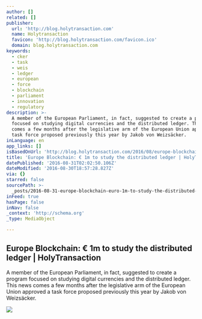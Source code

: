 ```yaml
---
author: []
related: []
publisher:
  url: 'http://blog.holytransaction.com'
  name: Holytransaction
  favicon: 'http://blog.holytransaction.com/favicon.ico'
  domain: blog.holytransaction.com
keywords:
  - cker
  - task
  - weis
  - ledger
  - european
  - force
  - blockchain
  - parliament
  - innovation
  - regulatory
description: >-
  A member of the European Parliament, in fact, suggested to create a program
  focused on studying digital currencies and the distributed ledger. This news
  comes a few months after the legislative arm of the European Union approved a
  task force proposed previously this year by Jakob von Weizsäcker.
inLanguage: en
app_links: []
isBasedOnUrl: 'http://blog.holytransaction.com/2016/08/europe-blockchain-1m-to-study.html'
title: 'Europe Blockchain: € 1m to study the distributed ledger | HolyTransaction'
datePublished: '2016-08-31T02:02:50.106Z'
dateModified: '2016-08-30T18:57:28.827Z'
via: {}
starred: false
sourcePath: >-
  _posts/2016-08-31-europe-blockchain-euro-1m-to-study-the-distributed-ledger-or-ho.md
inFeed: true
hasPage: false
inNav: false
_context: 'http://schema.org'
_type: MediaObject

---
```

<article style=""><h1>Europe Blockchain: € 1m to study the distributed ledger | HolyTransaction</h1><p>A member of the European Parliament, in fact, suggested to create a program focused on studying digital currencies and the distributed ledger. This news comes a few months after the legislative arm of the European Union approved a task force proposed previously this year by Jakob von Weizsäcker.</p><img src="https://2.bp.blogspot.com/-oe9rbXbYFNk/V8W3u-NDp3I/AAAAAAAAAu8/7i4Elo1ddIU-QIOyWVodZUs6401gQOWjQCLcB/w1200-h630-p-nu/eu-flag-1568439.jpg" /></article>